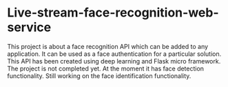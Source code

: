 # Live-stream-face-recognition-web-service
This project is about a face recognition API which can be added to any application. It can be used as a face authentication for a particular solution. This API has been created using deep learning and Flask micro framework. The project is not completed yet. At the moment it has face detection functionality. Still working on the face identification functionality.
